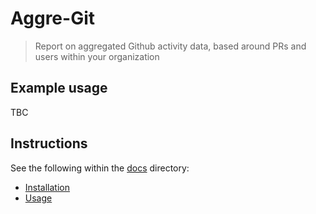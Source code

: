 # Aggre-Git
> Report on aggregated Github activity data, based around PRs and users within your organization


## Example usage

TBC


## Instructions

See the following within the [docs](docs/) directory:

- [Installation](docs/installation.md)
- [Usage](docs/usage.md)
